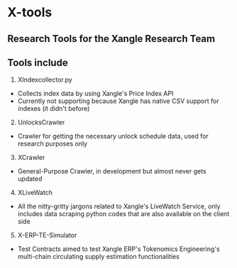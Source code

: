 # X-tools
Research Tools for the Xangle Research Team
---

## Tools include

1. XIndexcollector.py
- Collects index data by using Xangle's Price Index API
- Currently not supporting because Xangle has native CSV support for indexes (it didn't before)

2. UnlocksCrawler
- Crawler for getting the necessary unlock schedule data, used for research purposes only

3. XCrawler
- General-Purpose Crawler, in development but almost never gets updated

4. XLiveWatch
- All the nitty-gritty jargons related to Xangle's LiveWatch Service, only includes data scraping python codes that are also available on the client side

5. X-ERP-TE-Simulator
- Test Contracts aimed to test Xangle ERP's Tokenomics Engineering's multi-chain circulating supply estimation functionalities
